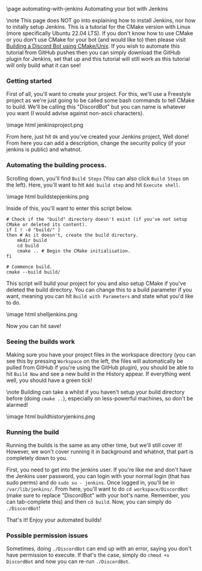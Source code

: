 \page automating-with-jenkins Automating your bot with Jenkins

\note This page does NOT go into explaining how to install Jenkins, nor how to initally setup Jenkins. This is a tutorial for the CMake version with Linux (more specifically Ubuntu 22.04 LTS). If you don't know how to use CMake or you don't use CMake for your bot (and would like to) then please visit [Building a Discord Bot using CMake/Unix](/buildcmake.html). If you wish to automate this tutorial from GitHub pushes then you can simply download the GitHub plugin for Jenkins, set that up and this tutorial will still work as this tutorial will only build what it can see!

### Getting started

First of all, you'll want to create your project. For this, we'll use a Freestyle project as we're just going to be called some bash commands to tell CMake to build. We'll be calling this "DiscordBot" but you can name is whatever you want (I would advise against non-ascii characters).

\image html jenkinsproject.png

From here, just hit `Ok` and you've created your Jenkins project, Well done! From here you can add a description, change the security policy (if your jenkins is public) and whatnot.

### Automating the building process.

Scrolling down, you'll find `Build Steps` (You can also click `Build Steps` on the left). Here, you'll want to hit `Add build step` and hit `Execute shell`.

\image html buildstepjenkins.png

Inside of this, you'll want to enter this script below.

~~~~~~~~~~
# Check if the "build" directory doesn't exist (if you've not setup CMake or deleted its content).
if [ ! -d "build/" ] 
then # As it doesn't, create the build directory.
	mkdir build
	cd build
	cmake .. # Begin the CMake initialisation.
fi

# Commence build.
cmake --build build/
~~~~~~~~~~

This script will build your project for you and also setup CMake if you've deleted the build directory. You can change this to a build parameter if you want, meaning you can hit `Build with Parameters` and state what you'd like to do.

\image html shelljenkins.png

Now you can hit save!

### Seeing the builds work

Making sure you have your project files in the workspace directory (you can see this by pressing `Workspace` on the left, the files will automatically be pulled from GitHub if you're using the GitHub plugin), you should be able to hit `Build Now` and see a new build in the History appear. If everything went well, you should have a green tick!

\note Building can take a whilst if you haven't setup your build directory before (doing `cmake ..`), especially on less-powerful machines, so don't be alarmed!

\image html buildhistoryjenkins.png

### Running the build

Running the builds is the same as any other time, but we'll still cover it! However, we won't cover running it in background and whatnot, that part is completely down to you.

First, you need to get into the jenkins user. If you're like me and don't have the Jenkins user password, you can login with your normal login (that has sudo perms) and do `sudo su - jenkins`. Once logged in, you'll be in `/var/lib/jenkins/`. From here, you'll want to do `cd workspace/DiscordBot` (make sure to replace "DiscordBot" with your bot's name. Remember, you can tab-complete this) and then `cd build`. Now, you can simply do `./DiscordBot`!

That's it! Enjoy your automated builds!

### Possible permission issues

Sometimes, doing `./DiscordBot` can end up with an error, saying you don't have permission to execute. If that's the case, simply do `chmod +x DiscordBot` and now you can re-run `./DiscordBot`.